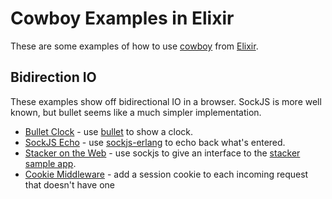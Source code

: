 # Cowboy Examples in Elixir

These are some examples of how to use [cowboy](https://github.com/extend/cowboy) from [Elixir](https://github.com/extend/cowboy).

## Bidirection IO

These examples show off bidirectional IO in a browser.  SockJS is more well known, but bullet seems like a much simpler implementation.

* [Bullet Clock](./bullet_clock/) - use [bullet](https://github.com/extend/bullet) to show a clock. 
* [SockJS Echo](./sockjs_echo/) - use [sockjs-erlang](https://github.com/sockjs/sockjs-erlang) to echo back what's entered.  
* [Stacker on the Web](./stacker/) - use sockjs to give an interface to the [stacker sample app](http://elixir-lang.org/getting_started/mix/2.html).
* [Cookie Middleware](./cookie/) - add a session cookie to each incoming request that doesn't have one